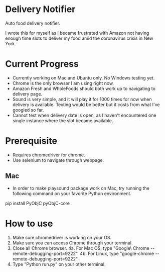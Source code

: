 # Delivery Notifier
Auto food delivery notifier.

I wrote this for myself as I became frustrated with Amazon not having enough time slots to deliver my food amid the coronavirus crisis in New York.

# Current Progress

- Currently working on Mac and Ubuntu only. No Windows testing yet.
- Chrome is the only browser I am using right now.
- Amazon Fresh and WholeFoods should both work up to navigating to delivery page.
- Sound is very simple, and it will play it for 1000 times for now when delivery is available. Texting would be better but it costs from what I've googled so far.
- Cannot test when delivery date is open, as I haven't encountered one single instance where the slot became available.

# Prerequisite

- Requires chromedriver for chrome.
- Use selenium to navigate through webpage.

## Mac

- In order to make playsound package work on Mac, try running the following command on your favorite Python environment.

pip install PyObjC pyObjC-core

# How to use

1. Make sure chromedriver is working on your OS.
2. Make sure you can access Chrome through your terminal.
3. Close all Chrome browser.
4a. For Mac OS, type "Google\ Chrome --remote-debugging-port=9222".
4b. For Linux, type "google-chrome --remote-debugging-port=9222".
5. Type "Python run.py" on your other terminal.